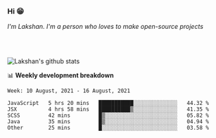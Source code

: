 ### Hi 😁

*I'm Lakshan. I'm a person who loves to make open-source projects*


<br/><br/>

![Lakshan's github stats](https://github-readme-stats.vercel.app/api?username=sandaruwan98&show_icons=true&theme=prussian )<br/>



📊 **Weekly development breakdown**
<!--START_SECTION:waka-->
```text
Week: 10 August, 2021 - 16 August, 2021

JavaScript   5 hrs 20 mins   ███████████░░░░░░░░░░░░░░   44.32 % 
JSX          4 hrs 58 mins   ██████████▒░░░░░░░░░░░░░░   41.35 % 
SCSS         42 mins         █▒░░░░░░░░░░░░░░░░░░░░░░░   05.82 % 
Java         35 mins         █▒░░░░░░░░░░░░░░░░░░░░░░░   04.94 % 
Other        25 mins         █░░░░░░░░░░░░░░░░░░░░░░░░   03.58 % 
```
<!--END_SECTION:waka-->

